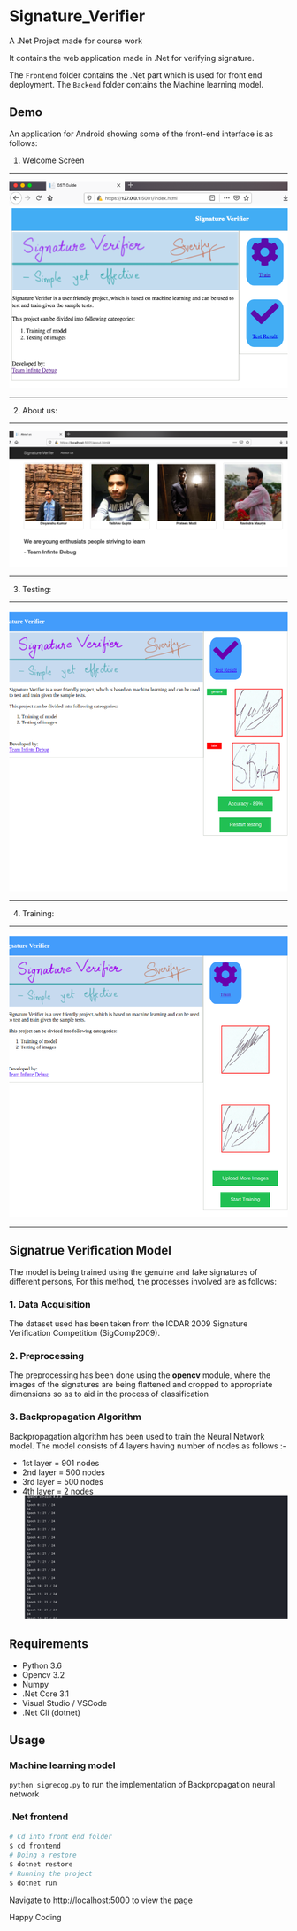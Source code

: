 # Signature_Verifier
A .Net Project made for course work

It contains the web application made in .Net for verifying signature. 

The ``Frontend`` folder contains the .Net part which is used for front end deployment.
The ``Backend`` folder contains the Machine learning model.

## Demo
An application for Android showing some of the front-end interface is as follows:

1. Welcome Screen
_____________________
 ![Welcome_Screen](https://github.com/dvkcool/Signature_Verifier/blob/master/screenshots/Front_page_2.png?raw=true)
 _____________________
 2. About us:
______________________
 ![About us](https://github.com/dvkcool/Signature_Verifier/blob/master/screenshots/aboutus.png?raw=true)
___________________
3. Testing:
______________________
![testing](https://raw.githubusercontent.com/dvkcool/Signature_Verifier/master/screenshots/test.png)
___________________
4. Training:
______________________
![training](https://github.com/dvkcool/Signature_Verifier/blob/master/screenshots/train.png)
___________________



## Signatrue Verification Model
The model is being trained using the genuine and fake signatures of different persons, For this method, the processes involved are as follows:

<h3>1. Data Acquisition</h3>
The dataset used has been taken from the ICDAR 2009 Signature Verification Competition (SigComp2009).

<h3>2. Preprocessing</h3>
The preprocessing has been done using the <b>opencv</b> module, where the images of the signatures are being flattened and cropped to 
appropriate dimensions so as to aid in the process of classification

<h3>3. Backpropagation Algorithm</h3>
Backpropagation algorithm has been used to train the Neural Network model. The model consists of 4 layers having number of nodes
as follows :-

+ 1st layer = 901 nodes
+ 2nd layer = 500 nodes
+ 3rd layer = 500 nodes
+ 4th layer = 2 nodes
![Backpropagation](https://github.com/dvkcool/Signature_Verifier/blob/master/screenshots/ModelRunningFor50Epochs.png)

## Requirements
+ Python 3.6
+ Opencv 3.2
+ Numpy
+ .Net Core 3.1
+ Visual Studio / VSCode
+ .Net Cli (dotnet)

## Usage

### Machine learning model
```python sigrecog.py```  to run the implementation of Backpropagation neural network

### .Net frontend
```sh
# Cd into front end folder
$ cd frontend
# Doing a restore
$ dotnet restore
# Running the project
$ dotnet run
```

Navigate to http://localhost:5000 to view the page

Happy Coding



